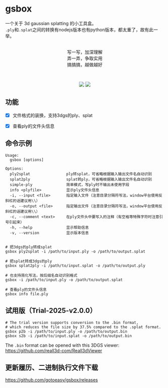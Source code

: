 # gsbox

一个关于 3d gaussian splatting 的小工具盒。<br>
`.ply`和`.splat`之间的转换有nodejs版本也有python版本，都太重了，故有此一举。<br>
<br>
<p align="center">
写一写，加深理解<br>
弄一弄，争取实用<br>
搞搞搞，越做越好
<p>

<br>

<p align="center">
    <a href="https://github.com/gotoeasy/gsbox/releases/latest"><img src="https://img.shields.io/github/release/gotoeasy/gsbox.svg"></a>
    <a href="https://github.com/gotoeasy/gsbox/blob/master/LICENSE"><img src="https://img.shields.io/github/license/gotoeasy/gsbox"></a>
<p>

## 功能
- [x] 文件格式的装换，支持3dgs的ply、splat
- [x] 查看ply的文件头信息


## 命令示例
```shell
Usage:
  gsbox [options]

Options:
  ply2splat                ply转splat，可省略根据输入输出文件名自动识别
  splat2ply                splat转ply，可省略根据输入输出文件名自动识别
  simple-ply               简单模式，写ply时不输出未使用字段
  info <plyfile>           显示ply文件头信息
  -i, --input <file>       指定输入文件（注意目录分隔符写法，window平台使用反斜杠的话建议用\\）
  -o, --output <file>      指定输出文件（注意目录分隔符写法，window平台使用反斜杠的话建议用\\）
  -c, --comment <text>     在ply文件头中要写入的注释（有空格等特殊字符时注意引号引起来）
  -h, --help               显示帮助信息
  -v, --version            显示版本信息


# 把3dgs的ply转成splat
gsbox ply2splat -i /path/to/input.ply -o /path/to/output.splat

# 把splat转成3dgs的ply
gsbox splat2ply -i /path/to/input.splat -o /path/to/output.ply

# 也支持简化写法，按后缀名自动识别格式
gsbox -i /path/to/input.ply -o /path/to/output.splat

# 查看ply的文件头信息
gsbox info file.ply
```

## 试用版（Trial-2025-v2.0.0）
```shell
# The trial version supports conversion to the .bin format,
# which reduces the file size by 37.5% compared to the .splat format.
gsbox p2b -i /path/to/input.ply -o /path/to/output.bin
gsbox s2b -i /path/to/input.splat -o /path/to/output.bin
```
The `.bin` format can be opened with this 3DGS viewer: https://github.com/reall3d-com/Reall3dViewer


## 更新履历、二进制执行文件下载
https://github.com/gotoeasy/gsbox/releases
